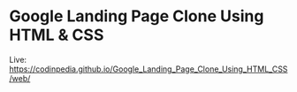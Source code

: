 # Google Landing Page Clone Using HTML & CSS
Live: https://codinpedia.github.io/Google_Landing_Page_Clone_Using_HTML_CSS/web/
